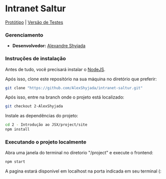 # Intranet Saltur

[Protótipo](https://www.figma.com/file/XHUYZVQjNJHhWfB0gKa17H/Landing-Page?node-id=0%3A1) | [Versão de Testes](#)

### Gerenciamento

- **Desenvolvedor:** [Alexandre Shyjada](https://www.alexshyjada.com/)

### Instruções de instalação

Antes de tudo, você precisará instalar o [NodeJS](https://nodejs.org/en/download/).

Após isso, clone este repositório na sua máquina no diretório que preferir:

```bash
git clone "https://github.com/AlexShyjada/intranet-saltur.git"
```

Após isso, entre na branch onde o projeto está localizado:

```bash
git checkout 2-AlexShyjada
```

Instale as dependências do projeto:

```bash
cd 2 - Introdução ao JSX/project/site
npm install
```

### Executando o projeto localmente

Abra uma janela do terminal no diretorio "/project" e execute o frontend:

```bash
npm start

```

A pagina estará disponivel em localhost na porta indicada em seu terminal (:
